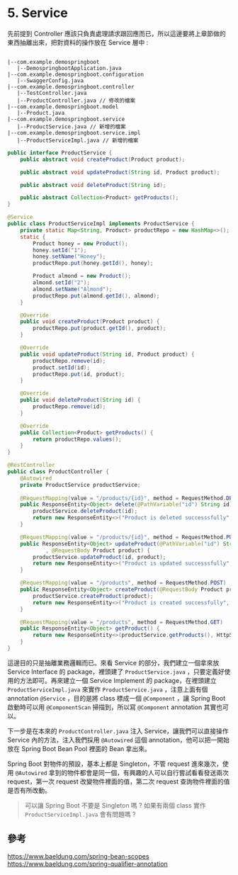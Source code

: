 # 5. Service

先前提到 Controller 應該只負責處理請求跟回應而已，所以這邊要將上章節做的東西抽離出來，把對資料的操作放在 Service 層中 :

``` 

|--com.example.demospringboot
   |--DemospringbootApplication.java
|--com.example.demospringboot.configuration
   |--SwaggerConfig.java
|--com.example.demospringboot.controller
   |--TestController.java
   |--ProductController.java // 修改的檔案
|--com.example.demospringboot.model
   |--Product.java
|--com.example.demospringboot.service
   |--ProductService.java // 新增的檔案
|--com.example.demospringboot.service.impl
   |--ProductServiceImpl.java // 新增的檔案
```

``` Java
public interface ProductService {
    public abstract void createProduct(Product product);

    public abstract void updateProduct(String id, Product product);

    public abstract void deleteProduct(String id);

    public abstract Collection<Product> getProducts();
}
```

``` Java
@Service
public class ProductServiceImpl implements ProductService {
    private static Map<String, Product> productRepo = new HashMap<>();
    static {
        Product honey = new Product();
        honey.setId("1");
        honey.setName("Honey");
        productRepo.put(honey.getId(), honey);

        Product almond = new Product();
        almond.setId("2");
        almond.setName("Almond");
        productRepo.put(almond.getId(), almond);
    }

    @Override
    public void createProduct(Product product) {
        productRepo.put(product.getId(), product);
    }

    @Override
    public void updateProduct(String id, Product product) {
        productRepo.remove(id);
        product.setId(id);
        productRepo.put(id, product);
    }

    @Override
    public void deleteProduct(String id) {
        productRepo.remove(id);
    }

    @Override
    public Collection<Product> getProducts() {
        return productRepo.values();
    }
}
```

``` Java
@RestController
public class ProductController {
    @Autowired
    private ProductService productService;
    
    @RequestMapping(value = "/products/{id}", method = RequestMethod.DELETE)
    public ResponseEntity<Object> delete(@PathVariable("id") String id) {
        productService.deleteProduct(id);
        return new ResponseEntity<>("Product is deleted successsfully", HttpStatus.OK);
    }

    @RequestMapping(value = "/products/{id}", method = RequestMethod.PUT)
    public ResponseEntity<Object> updateProduct(@PathVariable("id") String id
            , @RequestBody Product product) {
        productService.updateProduct(id, product);
        return new ResponseEntity<>("Product is updated successsfully", HttpStatus.OK);
    }

    @RequestMapping(value = "/products", method = RequestMethod.POST)
    public ResponseEntity<Object> createProduct(@RequestBody Product product) {
        productService.createProduct(product);
        return new ResponseEntity<>("Product is created successfully", HttpStatus.CREATED);
    }

    @RequestMapping(value = "/products", method = RequestMethod.GET)
    public ResponseEntity<Object> getProduct() {
        return new ResponseEntity<>(productService.getProducts(), HttpStatus.OK);
    }
}
```

這邊目的只是抽離業務邏輯而已。來看 Service 的部分，我們建立一個拿來放 Service Interface 的 package，裡頭建了 `ProductService.java` ，只要定義好使用的方法即可。再來建立一個 Service Implement 的 package，在裡頭建立 `ProductServiceImpl.java` 來實作 `ProductService.java` ，注意上面有個 annotation `@Service` ，目的是將 class 標成一個 `@Component` ，讓 Spring Boot 啟動時可以用 `@ComponentScan` 掃描到，所以寫 `@Component` annotation 其實也可以。

下一步是在本來的 `ProductController.java` 注入 Service，讓我們可以直接操作 Service 內的方法，注入我們採用 `@Autowired` 這個 annotation，他可以把一開始放在 Spring Boot Bean Pool 裡面的 Bean 拿出來。

Spring Boot 對物件的預設，基本上都是 Singleton，不管 request 進來幾次，使用 `@Autowired` 拿到的物件都會是同一個，有興趣的人可以自行嘗試看看發送兩次 request，第一次 request 改變物件裡面的值，第二次 request 查詢物件裡面的值是否有所改動。

> 可以讓 Spring Boot 不要是 Singleton 嗎 ?
> 如果有兩個 class 實作 `ProductServiceImpl.java` 會有問題嗎 ?

## 參考

https://www.baeldung.com/spring-bean-scopes
https://www.baeldung.com/spring-qualifier-annotation
